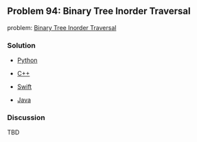 ## Problem 94: Binary Tree Inorder Traversal

problem: [Binary Tree Inorder Traversal](https://leetcode.com/problems/binary-tree-inorder-traversal/)

### Solution

- [Python](../python/problem94.py)

- [C++](../cpp/problem94.cpp)

- [Swift](../swift/problem94.swift)

- [Java](../java/problem94.java)

### Discussion

TBD

